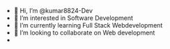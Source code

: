- 👋 Hi, I’m @kumar8824-Dev
- 👀 I’m interested in Software Development
- 🌱 I’m currently learning Full Stack Webdevelopment
- 💞️ I’m looking to collaborate on Web development
-

<!---
kumar8824-Dev/kumar8824-Dev is a ✨ special ✨ repository because its `README.md` (this file) appears on your GitHub profile.
You can click the Preview link to take a look at your changes.
--->
